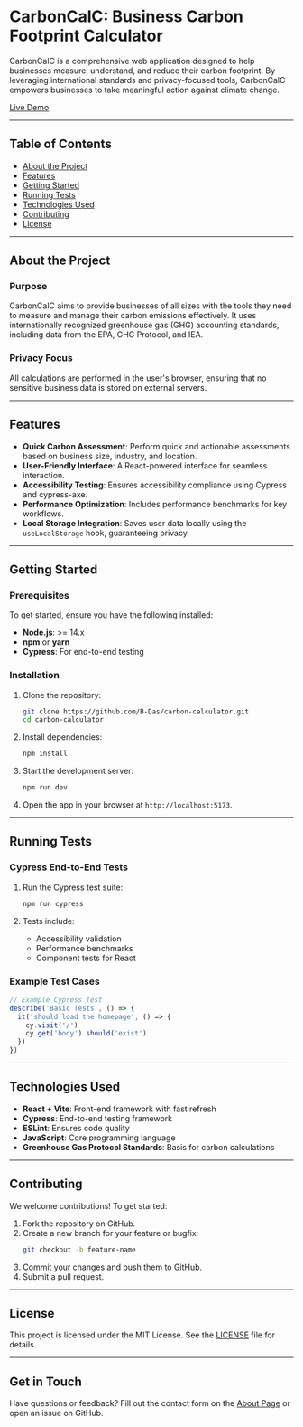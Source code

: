 # CarbonCalC: Business Carbon Footprint Calculator

CarbonCalC is a comprehensive web application designed to help businesses measure, understand, and reduce their carbon footprint. By leveraging international standards and privacy-focused tools, CarbonCalC empowers businesses to take meaningful action against climate change.

[Live Demo](https://carboncalce.netlify.app/)

---

## Table of Contents

- [About the Project](#about-the-project)
- [Features](#features)
- [Getting Started](#getting-started)
- [Running Tests](#running-tests)
- [Technologies Used](#technologies-used)
- [Contributing](#contributing)
- [License](#license)

---

## About the Project

### Purpose

CarbonCalC aims to provide businesses of all sizes with the tools they need to measure and manage their carbon emissions effectively. It uses internationally recognized greenhouse gas (GHG) accounting standards, including data from the EPA, GHG Protocol, and IEA.

### Privacy Focus

All calculations are performed in the user's browser, ensuring that no sensitive business data is stored on external servers.

---

## Features

- **Quick Carbon Assessment**: Perform quick and actionable assessments based on business size, industry, and location.
- **User-Friendly Interface**: A React-powered interface for seamless interaction.
- **Accessibility Testing**: Ensures accessibility compliance using Cypress and cypress-axe.
- **Performance Optimization**: Includes performance benchmarks for key workflows.
- **Local Storage Integration**: Saves user data locally using the `useLocalStorage` hook, guaranteeing privacy.

---

## Getting Started

### Prerequisites

To get started, ensure you have the following installed:

- **Node.js**: >= 14.x
- **npm** or **yarn**
- **Cypress**: For end-to-end testing

### Installation

1. Clone the repository:
   ```bash
   git clone https://github.com/B-Das/carbon-calculator.git
   cd carbon-calculator
   ```

2. Install dependencies:
   ```bash
   npm install
   ```

3. Start the development server:
   ```bash
   npm run dev
   ```

4. Open the app in your browser at `http://localhost:5173`.

---

## Running Tests

### Cypress End-to-End Tests

1. Run the Cypress test suite:
   ```bash
   npm run cypress
   ```

2. Tests include:
   - Accessibility validation
   - Performance benchmarks
   - Component tests for React

### Example Test Cases

```javascript
// Example Cypress Test
describe('Basic Tests', () => {
  it('should load the homepage', () => {
    cy.visit('/')
    cy.get('body').should('exist')
  })
})
```

---

## Technologies Used

- **React + Vite**: Front-end framework with fast refresh
- **Cypress**: End-to-end testing framework
- **ESLint**: Ensures code quality
- **JavaScript**: Core programming language
- **Greenhouse Gas Protocol Standards**: Basis for carbon calculations

---

## Contributing

We welcome contributions! To get started:

1. Fork the repository on GitHub.
2. Create a new branch for your feature or bugfix:
   ```bash
   git checkout -b feature-name
   ```
3. Commit your changes and push them to GitHub.
4. Submit a pull request.

---

## License

This project is licensed under the MIT License. See the [LICENSE](LICENSE) file for details.

---

## Get in Touch

Have questions or feedback? Fill out the contact form on the [About Page](https://carboncalce.netlify.app/about) or open an issue on GitHub.